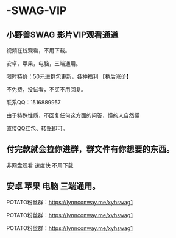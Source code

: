 # -SWAG-VIP

小野兽SWAG 影片VIP观看通道 
----------------------------------- 

视频在线观看，不用下载。    
    
安卓，苹果，电脑，三端通用。    
    
限时特价：50元进群包更新，各种福利 【稍后涨价】   

不免费，没试看，不买不用回复。
  
联系QQ：1516889957    

由于特殊性质，不回复任何这方面的问答，懂的人自然懂    

直接QQ红包、转账即可。

付完款就会拉你进群，群文件有你想要的东西。
-----------------------------------    
    
非网盘观看 速度快 不用下载      
    
安卓 苹果 电脑 三端通用。 
-----------------------------------
POTATO粉丝群：https://lynnconway.me/xyhswag1

POTATO粉丝群：https://lynnconway.me/xyhswag1

POTATO粉丝群：https://lynnconway.me/xyhswag1
